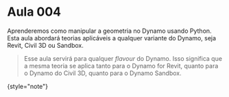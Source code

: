 # Aula 004

Aprenderemos como manipular a geometria no Dynamo usando Python.
Esta aula abordará teorias aplicáveis a qualquer variante do Dynamo, seja Revit, Civil 3D ou Sandbox.

> Esse aula servirá para qualquer _flavour_ do Dynamo. Isso significa que a mesma teoria se aplica tanto para o 
> Dynamo for Revit, quanto para o Dynamo do Civil 3D, quanto para o Dynamo Sandbox.
> 
{style="note"}